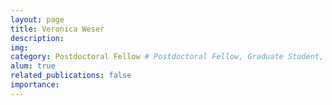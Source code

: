 ```yaml
---
layout: page
title: Veronica Weser
description: 
img: 
category: Postdoctoral Fellow # Postdoctoral Fellow, Graduate Student, Postbac Research Assistant, Undergraduate Research Assistant
alum: true
related_publications: false
importance:
---
```


